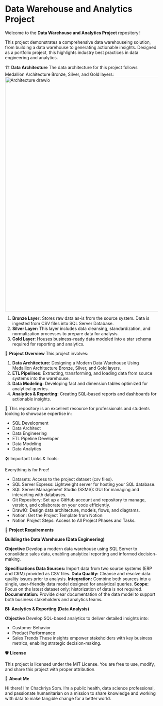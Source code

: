 # Data Warehouse and Analytics Project

Welcome to the **Data Warehouse and Analytics Project** repository! 

This project demonstrates a comprehensive data warehouseing solution, from building a data warehouse to generating actionable insights. Designed as a portfolio project, this highlights industry best practices in data engineering and analytics.

🏗️ **Data Architecture**
The data architecture for this project follows Medallion Architecture Bronze, Silver, and Gold layers:
<img width="1778" height="772" alt="Architecture drawio" src="https://github.com/user-attachments/assets/f4e348a7-1201-412b-8a4b-72fda09a0221" />

1. **Bronze Layer:** Stores raw data as-is from the source system. Data is ingested from CSV files into SQL Server Database.
2. **Silver Layer:** This layer includes data cleansing, standardization, and normalization processes to prepare data for analysis.
3. **Gold Layer:** Houses business-ready data modeled into a star schema required for reporting and analytics.


📖 **Project Overview**
This project involves:

1. **Data Architecture:** Designing a Modern Data Warehouse Using Medallion Architecture Bronze, Silver, and Gold layers.
2. **ETL Pipelines:** Extracting, transforming, and loading data from source systems into the warehouse.
3. **Data Modeling:** Developing fact and dimension tables optimized for analytical queries.
4. **Analytics & Reporting:** Creating SQL-based reports and dashboards for actionable insights.

🎯 This repository is an excellent resource for professionals and students looking to showcase expertise in:

- SQL Development
- Data Architect
- Data Engineering
- ETL Pipeline Developer
- Data Modeling
- Data Analytics

🛠️ Important Links & Tools:

Everything is for Free!

- Datasets: Access to the project dataset (csv files).
- SQL Server Express: Lightweight server for hosting your SQL database.
- SQL Server Management Studio (SSMS): GUI for managing and interacting with databases.
- Git Repository: Set up a GitHub account and repository to manage, version, and collaborate on your code efficiently.
- DrawIO: Design data architecture, models, flows, and diagrams.
- Notion: Get the Project Template from Notion
- Notion Project Steps: Access to All Project Phases and Tasks.

🚀 **Project Requirements**

  **Building the Data Warehouse (Data Engineering)**
  
**Objective**
Develop a modern data warehouse using SQL Server to consolidate sales data, enabling analytical reporting and informed decision-making.

**Specifications**
**Data Sources:** Import data from two source systems (ERP and CRM) provided as CSV files.
**Data Quality:** Cleanse and resolve data quality issues prior to analysis.
**Integration:** Combine both sources into a single, user-friendly data model designed for analytical queries.
**Scope:** Focus on the latest dataset only; historization of data is not required.
**Documentation:** Provide clear documentation of the data model to support both business stakeholders and analytics teams.

**BI: Analytics & Reporting (Data Analysis)**

**Objective**
Develop SQL-based analytics to deliver detailed insights into:

- Customer Behavior
- Product Performance
- Sales Trends
These insights empower stakeholders with key business metrics, enabling strategic decision-making.

🛡️ **License**

This project is licensed under the MIT License. You are free to use, modify, and share this project with proper attribution.

🌟 **About Me**

Hi there! I'm Chackriya Som. I’m a public health, data science professional, and passionate humanitarian on a mission to share knowledge and working with data to make tangible change for a better world.
